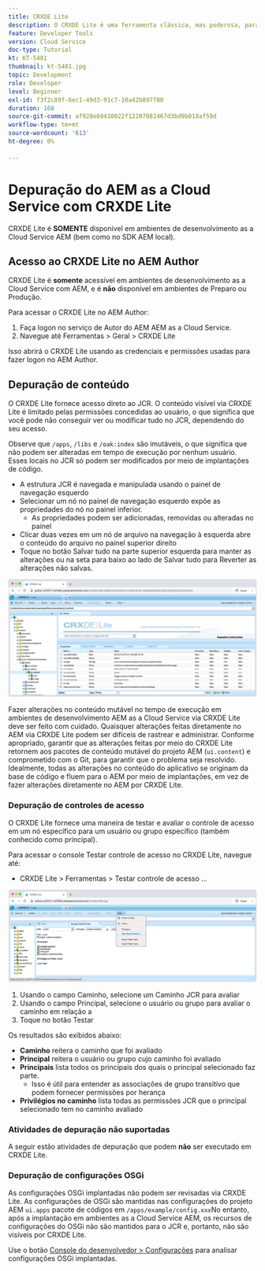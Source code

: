 ```yaml
---
title: CRXDE Lite
description: O CRXDE Lite é uma ferramenta clássica, mas poderosa, para depurar ambientes de desenvolvedor as a Cloud Service com AEM. O CRXDE Lite fornece um conjunto de funcionalidades que auxilia a depuração da inspeção de todos os recursos e propriedades, manipulação das partes mutáveis do JCR e investigação de permissões.
feature: Developer Tools
version: Cloud Service
doc-type: Tutorial
kt: KT-5481
thumbnail: kt-5481.jpg
topic: Development
role: Developer
level: Beginner
exl-id: f3f2c89f-6ec1-49d3-91c7-10a42b897780
duration: 168
source-git-commit: af928e60410022f12207082467d3bd9b818af59d
workflow-type: tm+mt
source-wordcount: '613'
ht-degree: 0%

---
```


# Depuração do AEM as a Cloud Service com CRXDE Lite

CRXDE Lite é __SOMENTE__ disponível em ambientes de desenvolvimento as a Cloud Service AEM (bem como no SDK AEM local).

## Acesso ao CRXDE Lite no AEM Author

CRXDE Lite é __somente__ acessível em ambientes de desenvolvimento as a Cloud Service com AEM, e é __não__ disponível em ambientes de Preparo ou Produção.

Para acessar o CRXDE Lite no AEM Author:

1. Faça logon no serviço de Autor do AEM AEM as a Cloud Service.
1. Navegue até Ferramentas > Geral > CRXDE Lite

Isso abrirá o CRXDE Lite usando as credenciais e permissões usadas para fazer logon no AEM Author.

## Depuração de conteúdo

O CRXDE Lite fornece acesso direto ao JCR. O conteúdo visível via CRXDE Lite é limitado pelas permissões concedidas ao usuário, o que significa que você pode não conseguir ver ou modificar tudo no JCR, dependendo do seu acesso.

Observe que `/apps`, `/libs` e `/oak:index` são imutáveis, o que significa que não podem ser alteradas em tempo de execução por nenhum usuário. Esses locais no JCR só podem ser modificados por meio de implantações de código.

+ A estrutura JCR é navegada e manipulada usando o painel de navegação esquerdo
+ Selecionar um nó no painel de navegação esquerdo expõe as propriedades do nó no painel inferior.
   + As propriedades podem ser adicionadas, removidas ou alteradas no painel
+ Clicar duas vezes em um nó de arquivo na navegação à esquerda abre o conteúdo do arquivo no painel superior direito
+ Toque no botão Salvar tudo na parte superior esquerda para manter as alterações ou na seta para baixo ao lado de Salvar tudo para Reverter as alterações não salvas.

![CRXDE Lite - Depuração de conteúdo](./assets/crxde-lite/debugging-content.png)

Fazer alterações no conteúdo mutável no tempo de execução em ambientes de desenvolvimento AEM as a Cloud Service via CRXDE Lite deve ser feito com cuidado.
Quaisquer alterações feitas diretamente no AEM via CRXDE Lite podem ser difíceis de rastrear e administrar. Conforme apropriado, garantir que as alterações feitas por meio do CRXDE Lite retornem aos pacotes de conteúdo mutável do projeto AEM (`ui.content`) e comprometido com o Git, para garantir que o problema seja resolvido. Idealmente, todas as alterações no conteúdo do aplicativo se originam da base de código e fluem para o AEM por meio de implantações, em vez de fazer alterações diretamente no AEM por CRXDE Lite.

### Depuração de controles de acesso

O CRXDE Lite fornece uma maneira de testar e avaliar o controle de acesso em um nó específico para um usuário ou grupo específico (também conhecido como principal).

Para acessar o console Testar controle de acesso no CRXDE Lite, navegue até:

+ CRXDE Lite > Ferramentas > Testar controle de acesso ...

![CRXDE Lite - Testar o controle de acesso](./assets/crxde-lite/permissions__test-access-control.png)

1. Usando o campo Caminho, selecione um Caminho JCR para avaliar
1. Usando o campo Principal, selecione o usuário ou grupo para avaliar o caminho em relação a
1. Toque no botão Testar

Os resultados são exibidos abaixo:

+ __Caminho__ reitera o caminho que foi avaliado
+ __Principal__ reitera o usuário ou grupo cujo caminho foi avaliado
+ __Principais__ lista todos os principais dos quais o principal selecionado faz parte.
   + Isso é útil para entender as associações de grupo transitivo que podem fornecer permissões por herança
+ __Privilégios no caminho__ lista todas as permissões JCR que o principal selecionado tem no caminho avaliado

### Atividades de depuração não suportadas

A seguir estão atividades de depuração que podem __não__ ser executado em CRXDE Lite.

### Depuração de configurações OSGi

As configurações OSGi implantadas não podem ser revisadas via CRXDE Lite. As configurações de OSGi são mantidas nas configurações do projeto AEM `ui.apps` pacote de códigos em `/apps/example/config.xxx`No entanto, após a implantação em ambientes as a Cloud Service AEM, os recursos de configurações do OSGi não são mantidos para o JCR e, portanto, não são visíveis por CRXDE Lite.

Use o botão [Console do desenvolvedor > Configurações](./developer-console.md#configurations) para analisar configurações OSGi implantadas.
